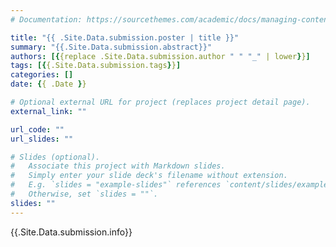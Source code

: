 ```yaml
---
# Documentation: https://sourcethemes.com/academic/docs/managing-content/

title: "{{ .Site.Data.submission.poster | title }}"
summary: "{{.Site.Data.submission.abstract}}"
authors: [{{replace .Site.Data.submission.author " " "_" | lower}}]
tags: [{{.Site.Data.submission.tags}}]
categories: []
date: {{ .Date }}

# Optional external URL for project (replaces project detail page).
external_link: ""

url_code: ""
url_slides: ""

# Slides (optional).
#   Associate this project with Markdown slides.
#   Simply enter your slide deck's filename without extension.
#   E.g. `slides = "example-slides"` references `content/slides/example-slides.md`.
#   Otherwise, set `slides = ""`.
slides: ""
---
```


{{.Site.Data.submission.info}}